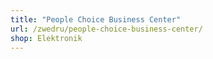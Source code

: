 ```yaml
---
title: "People Choice Business Center"
url: /zwedru/people-choice-business-center/
shop: Elektronik
---
```

